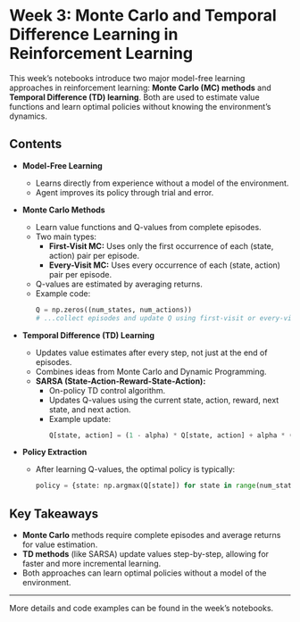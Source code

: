 # Week 3: Monte Carlo and Temporal Difference Learning in Reinforcement Learning

This week’s notebooks introduce two major model-free learning approaches in reinforcement learning: **Monte Carlo (MC) methods** and **Temporal Difference (TD) learning**. Both are used to estimate value functions and learn optimal policies without knowing the environment’s dynamics.

## Contents

- **Model-Free Learning**
  - Learns directly from experience without a model of the environment.
  - Agent improves its policy through trial and error.

- **Monte Carlo Methods**
  - Learn value functions and Q-values from complete episodes.
  - Two main types:
    - **First-Visit MC:** Uses only the first occurrence of each (state, action) pair per episode.
    - **Every-Visit MC:** Uses every occurrence of each (state, action) pair per episode.
  - Q-values are estimated by averaging returns.
  - Example code:
    ```python
    Q = np.zeros((num_states, num_actions))
    # ...collect episodes and update Q using first-visit or every-visit logic...
    ```

- **Temporal Difference (TD) Learning**
  - Updates value estimates after every step, not just at the end of episodes.
  - Combines ideas from Monte Carlo and Dynamic Programming.
  - **SARSA (State-Action-Reward-State-Action):**
    - On-policy TD control algorithm.
    - Updates Q-values using the current state, action, reward, next state, and next action.
    - Example update:
      ```python
      Q[state, action] = (1 - alpha) * Q[state, action] + alpha * (reward + gamma * Q[next_state, next_action])
      ```

- **Policy Extraction**
  - After learning Q-values, the optimal policy is typically:
    ```python
    policy = {state: np.argmax(Q[state]) for state in range(num_states)}
    ```

## Key Takeaways

- **Monte Carlo** methods require complete episodes and average returns for value estimation.
- **TD methods** (like SARSA) update values step-by-step, allowing for faster and more incremental learning.
- Both approaches can learn optimal policies without a model of the environment.

---

More details and code examples can be found in the week’s notebooks.